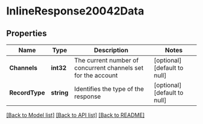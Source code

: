 # InlineResponse20042Data

## Properties
Name | Type | Description | Notes
------------ | ------------- | ------------- | -------------
**Channels** | **int32** | The current number of concurrent channels set for the account | [optional] [default to null]
**RecordType** | **string** | Identifies the type of the response | [optional] [default to null]

[[Back to Model list]](../README.md#documentation-for-models) [[Back to API list]](../README.md#documentation-for-api-endpoints) [[Back to README]](../README.md)

